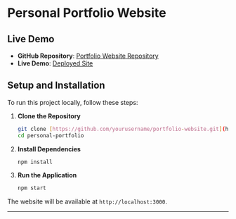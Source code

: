 # Personal Portfolio Website

## Live Demo
- **GitHub Repository**: [Portfolio Website Repository](https://github.com/tAmh29/personal-portfolio.git)
- **Live Demo**: [Deployed Site](https://personal-portfolio-seven-sigma-41.vercel.app/)

## Setup and Installation

To run this project locally, follow these steps:

1. **Clone the Repository**
   ```bash
   git clone [https://github.com/yourusername/portfolio-website.git](https://github.com/tAmh29/personal-portfolio.git)
   cd personal-portfolio
   ```

2. **Install Dependencies**
   ```bash
   npm install
   ```

3. **Run the Application**
   ```bash
   npm start
   ```

The website will be available at `http://localhost:3000`.

---
